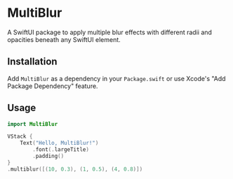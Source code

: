 # MultiBlur

A SwiftUI package to apply multiple blur effects with different radii and opacities beneath any SwiftUI element.

## Installation

Add `MultiBlur` as a dependency in your `Package.swift` or use Xcode's "Add Package Dependency" feature.

## Usage

```swift
import MultiBlur

VStack {
    Text("Hello, MultiBlur!")
        .font(.largeTitle)
        .padding()
}
.multiblur([(10, 0.3), (1, 0.5), (4, 0.8)])
